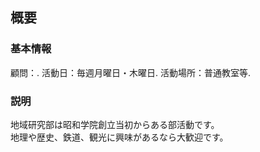 ## 概要
### 基本情報
顧問：. 
活動日：毎週月曜日・木曜日. 
活動場所：普通教室等. 
### 説明
地域研究部は昭和学院創立当初からある部活動です。  
地理や歴史、鉄道、観光に興味があるなら大歓迎です。   
